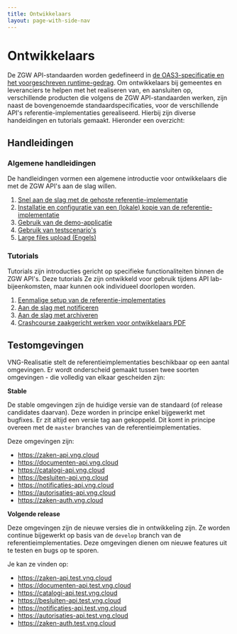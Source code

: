 ```yaml
---
title: Ontwikkelaars
layout: page-with-side-nav
---
```


# Ontwikkelaars

<!-- De ZGW API-standaarden worden gedefineerd in [de OAS3-specificatie en het voorgeschreven runtime-gedrag](../standaard/index). Om ontwikkelaars bij gemeentes en leveranciers te helpen met het realiseren  -->

De ZGW API-standaarden worden gedefineerd in
[de OAS3-specificatie en het voorgeschreven runtime-gedrag](../standaard/). Om ontwikkelaars bij
gemeentes en leveranciers te helpen met het realiseren van, en aansluiten op, verschillende
producten die volgens de ZGW API-standaarden werken, zijn naast de bovengenoemde
standaardspecificaties, voor de verschillende API's referentie-implementaties gerealiseerd. Hierbij
zijn diverse handeidingen en tutorials gemaakt. Hieronder een overzicht:

## Handleidingen

### Algemene handleidingen

De handleidingen vormen een algemene introductie voor ontwikkelaars die met de ZGW API's aan de slag
willen.

1. [Snel aan de slag met de gehoste referentie-implementatie](./handleidingen-en-tutorials/api-guides)
2. [Installatie en configuratie van een (lokale) kopie van de referentie-implementatie](./handleidingen-en-tutorials/installatie-en-configuratie)
3. [Gebruik van de demo-applicatie](./handleidingen-en-tutorials/demo-applicatie)
4. [Gebruik van testscenario's](./handleidingen-en-tutorials/test-scenarios)
5. [Large files upload (Engels)](./handleidingen-en-tutorials/large-files)

### Tutorials

Tutorials zijn introducties gericht op specifieke functionaliteiten binnen de ZGW API's. Deze
tutorials Ze zijn ontwikkeld voor gebruik tijdens API lab-bijeenkomsten, maar kunnen ook individueel
doorlopen worden.

1. [Eenmalige setup van de referentie-implementaties](./handleidingen-en-tutorials/eenmalige-setup)
2. [Aan de slag met notificeren](./handleidingen-en-tutorials/notificeren)
3. [Aan de slag met archiveren](./handleidingen-en-tutorials/archiveren)
4. [Crashcourse zaakgericht werken voor ontwikkelaars PDF](./handleidingen-en-tutorials/20201208%20-%20Crash%20course%20zaakgericht%20werken%20voor%20CG-ontwikkelteams_v1_0.pdf)

## Testomgevingen

VNG-Realisatie stelt de referentieimplementaties beschikbaar op een aantal omgevingen. Er wordt
onderscheid gemaakt tussen twee soorten omgevingen - die volledig van elkaar gescheiden zijn:

**Stable**

De stable omgevingen zijn de huidige versie van de standaard (of release candidates daarvan). Deze
worden in principe enkel bijgewerkt met bugfixes. Er zit altijd een versie tag aan gekoppeld. Dit
komt in principe overeen met de `master` branches van de referentieimplementaties.

Deze omgevingen zijn:

- https://zaken-api.vng.cloud
- https://documenten-api.vng.cloud
- https://catalogi-api.vng.cloud
- https://besluiten-api.vng.cloud
- https://notificaties-api.vng.cloud
- https://autorisaties-api.vng.cloud
- https://zaken-auth.vng.cloud

**Volgende release**

Deze omgevingen zijn de nieuwe versies die in ontwikkeling zijn. Ze worden continue bijgewerkt op
basis van de `develop` branch van de referentieimplementaties. Deze omgevingen dienen om nieuwe
features uit te testen en bugs op te sporen.

Je kan ze vinden op:

- https://zaken-api.test.vng.cloud
- https://documenten-api.test.vng.cloud
- https://catalogi-api.test.vng.cloud
- https://besluiten-api.test.vng.cloud
- https://notificaties-api.test.vng.cloud
- https://autorisaties-api.test.vng.cloud
- https://zaken-auth.test.vng.cloud
